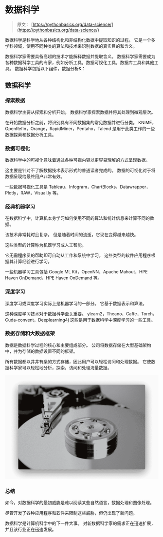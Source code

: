 # 数据科学

> 原文： [https://pythonbasics.org/data-science/](https://pythonbasics.org/data-science/)

数据科学是科学地从各种结构化和非结构化数据中提取知识的过程。 它是一个多学科领域，使用不同种类的算法和技术来识别数据的真实目的和含义。

数据科学家需要具备高超的技术才能解释数据并提取含义。 数据科学家需要成为各种数据科学工具的专家，例如分析工具，数据可视化工具，数据库工具和其他工具。 数据科学包括以下组件，数据分析&：



## 数据科学

### 探索数据

数据科学主要从探索和分析开始。 数据科学家探索数据并将其处理到微观层次。

在开始数据分析之前，将识别具有不同数据集的常见数据并进行分类。 KNIME，OpenRefin，Orange，RapidMiner，Pentaho，Talend 是用于此类工作的一些数据探索和数据分析工具。

### 数据可视化

数据科学中的可视化意味着通过各种可视内容以更容易理解的方式呈现数据。

这主要是针对不了解数据技术表示形式的普通读者完成的。 数据的可视化对于将数据呈现给最终用户非常有效。

一些数据可视化工具是 Tableau，Infogram，ChartBlocks，Datawrapper，Plotly，RAW，Visual.ly 等。

### 经典机器学习

在数据科学中，计算机本身学习如何使用不同的算法和统计信息来计算不同的数据。

该技术非常耗时且复杂。 但是随着时间的流逝，它现在变得越来越快。

这些类型的计算称为机器学习或人工智能。

它无需程序员的帮助即可自动从工作和系统中学习。 这些类型的软件应用程序根据其计算经验进行学习。

一些机器学习工具包括 Google ML Kit，OpenNN，Apache Mahout，HPE Haven OnDemand，HPE Haven OnDemand 等。

### 深度学习

深度学习或深度学习实际上是机器学习的一部分。 它基于数据表示和算法。

这种深度学习技术对于数据科学至关重要。 ylearn2，Theano，Caffe，Torch，Cuda-convent，Deeplearning4j 这些是用于数据科学中深度学习的一些工具。

### 数据存储和大数据框架

数据是数据科学过程的核心和主要组成部分。 公司将数据存储在大型基础架构中，并为存储的数据设置不同的框架。

所有数据都以井井有条的方式存储，因此用户可以轻松访问和处理数据。 它使数据科学家可以轻松地分析，探索，访问和处理海量数据。

![big data](img/e238a9edc229de15d7efe37f83b76b42.jpg)

### 总结

如今，对数据科学的最初威胁是难以阅读某些自然语言，数据处理和图像处理。

尽管开发了各种应用程序和软件来限制这些威胁，但仍出现了新问题。

数据科学是计算机科学中的下一件大事。 对新数据科学家的需求正在迅速扩展，并且该行业正在迅速发展。